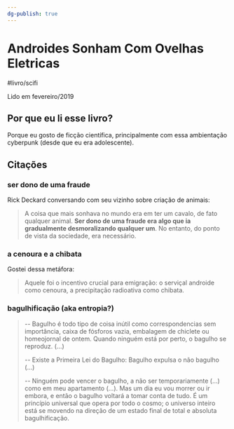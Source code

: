 ```yaml
---
dg-publish: true
---
```

# Androides Sonham Com Ovelhas Eletricas

#livro/scifi

Lido em fevereiro/2019

## Por que eu li esse livro?

Porque eu gosto de ficção científica, principalmente com essa ambientação cyberpunk (desde que eu era adolescente).

## Citações

### ser dono de uma fraude

Rick Deckard conversando com seu vizinho sobre criação de animais:

> A coisa que mais sonhava no mundo era em ter um cavalo, de fato qualquer animal. **Ser dono de uma fraude era algo que ia gradualmente desmoralizando qualquer um**. No entanto, do ponto de vista da sociedade, era necessário.

### a cenoura e a chibata

Gostei dessa metáfora:

> Aquele foi o incentivo crucial para emigração: o serviçal androide como cenoura, a precipitação radioativa como chibata.

### bagulhificação (aka entropia?)

> -- Bagulho é todo tipo de coisa inútil como correspondencias sem importância, caixa de fósforos vazia, embalagem de chiclete ou homeojornal de ontem. Quando ninguém está por perto, o bagulho se reproduz.
> (...)
> 
> -- Existe a Primeira Lei do Bagulho: Bagulho expulsa o não bagulho
> (...)
> 
> -- Ninguém pode vencer o bagulho, a não ser temporariamente (...) como em meu apartamento (...). Mas um dia eu vou morrer ou ir embora, e então o bagulho voltará a tomar conta de tudo. É um princípio universal que opera por todo o cosmo; o universo inteiro está se movendo na direção de um estado final de total e absoluta bagulhificação.

